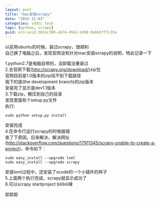 ```yaml
---
layout: post
title: "mac安装scrapy"
date: "2015-11-03"
categories: sddtc tech
tags: [python, scrapy]
guid: urn:uuid:302ac300-ab74-45b2-b388-0abb5ff7c35a
---
```


以前用ubuntu的时候，装过scrapy，很顺利  
自己换了电脑之后，发现官网没有针对mac安装scrapy的说明，特此记录一下  

1.python2.7是电脑自带的，没卸载没重装过  
2.去官网下载(http://scrapy.org/download/)zip包  
官网目前是1.0版本的zip找不到下载路径  
我下的是(the development branch)的zip版本  
安装完了显示是dev1.1版本  
3.下载zip，解压到自己的目录  
发现里面有个setup.py文件  
执行:

```vim
sudo python setup.py install  
```

安装完成  
4.在命令行运行scrapy的时候报错  
查了下原因，后来解决，解决网址(http://stackoverflow.com/questions/17911345/scrapy-unable-to-create-a-project)，命令如下：  

```vim
sudo easy_install --upgrade lxml   
sudo easy_install --upgrade scrapy
```

安装lxml过程中，还安装了xcode的一个小插件的样子  
5.上面两个执行完成，scrapy就显示成功了  
6.可以scrapy startproject bilibili辣  

耶耶耶
